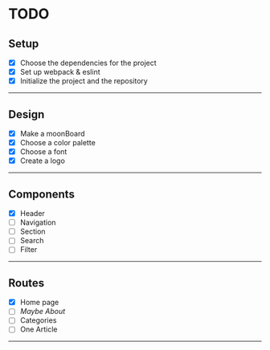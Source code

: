 # TODO

## Setup
- [x] Choose the dependencies for the project
- [x] Set up webpack & eslint
- [x] Initialize the project and the repository

---

## Design
- [x] Make a moonBoard
- [x] Choose a color palette
- [x] Choose a font
- [x] Create a logo

---

## Components
- [x] Header
- [ ] Navigation
- [ ] Section
- [ ] Search
- [ ] Filter

---

## Routes
- [x] Home page
- [ ] *Maybe About*
- [ ] Categories
- [ ] One Article

---
